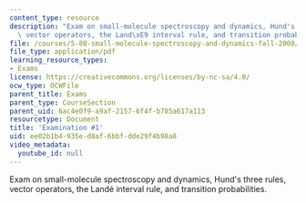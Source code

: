 ```yaml
---
content_type: resource
description: "Exam on small-molecule spectroscopy and dynamics, Hund's three rules,\
  \ vector operators, the Land\xE9 interval rule, and transition probabilities."
file: /courses/5-80-small-molecule-spectroscopy-and-dynamics-fall-2008/ee02b1b4935ed8af6bbfdde29f4b98a8_exam1_1976.pdf
file_type: application/pdf
learning_resource_types:
- Exams
license: https://creativecommons.org/licenses/by-nc-sa/4.0/
ocw_type: OCWFile
parent_title: Exams
parent_type: CourseSection
parent_uid: 6ac4e0f9-a9af-2157-6f4f-b785a617a113
resourcetype: Document
title: 'Examination #1'
uid: ee02b1b4-935e-d8af-6bbf-dde29f4b98a8
video_metadata:
  youtube_id: null
---
```

Exam on small-molecule spectroscopy and dynamics, Hund's three rules, vector operators, the Landé interval rule, and transition probabilities.
